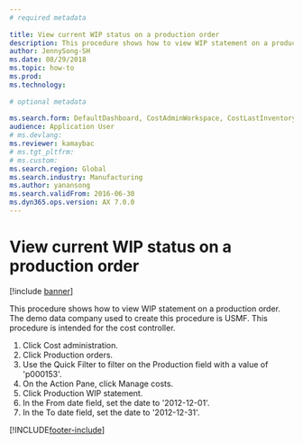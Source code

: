 ```yaml
--- 
# required metadata 
 
title: View current WIP status on a production order
description: This procedure shows how to view WIP statement on a production order. 
author: JennySong-SH
ms.date: 08/29/2018
ms.topic: how-to 
ms.prod:  
ms.technology:  
 
# optional metadata 
 
ms.search.form: DefaultDashboard, CostAdminWorkspace, CostLastInventoryCloseCard, CostLastBackflushCostingCard, CostStatementCacheCard, CostReleasedProductsMissingCostingDataFormPart, CostCalculationPeriodTopVariancesChartFormPart, ProdTable, CostStatement   
audience: Application User 
# ms.devlang:  
ms.reviewer: kamaybac
# ms.tgt_pltfrm:  
# ms.custom:  
ms.search.region: Global
ms.search.industry: Manufacturing
ms.author: yanansong
ms.search.validFrom: 2016-06-30 
ms.dyn365.ops.version: AX 7.0.0 
---
```

# View current WIP status on a production order

[!include [banner](../../includes/banner.md)]

This procedure shows how to view WIP statement on a production order. The demo data company used to create this procedure is USMF. This procedure is intended for the cost controller.

1. Click Cost administration.
2. Click Production orders.
3. Use the Quick Filter to filter on the Production field with a value of 'p000153'.
4. On the Action Pane, click Manage costs.
5. Click Production WIP statement.
6. In the From date field, set the date to '2012-12-01'.
7. In the To date field, set the date to '2012-12-31'.



[!INCLUDE[footer-include](../../../includes/footer-banner.md)]
